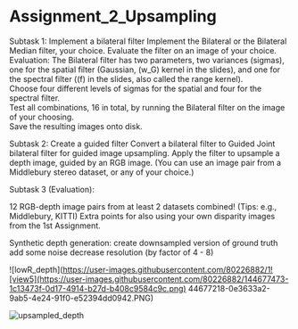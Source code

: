 # Assignment_2_Upsampling


Subtask 1: 
Implement a bilateral filter
Implement the Bilateral or the Bilateral Median filter, your choice.
Evaluate the filter on an image of your choice. 
Evaluation:  The Bilateral filter has two parameters, two variances (sigmas), one for the spatial filter (Gaussian, \(w_G\) kernel in the slides), and one for the spectral filter (\(f\) in the slides, also called the range kernel).      
Choose four different levels of sigmas for the spatial and four for the spectral filter.     
Test all combinations, 16 in total, by running the Bilateral filter on the image of your choosing.     
Save the resulting images onto disk.  

Subtask 2: Create a guided filter
Convert a bilateral filter to Guided Joint bilateral filter for guided image upsampling.
Apply the filter to upsample a depth image, guided by an RGB image. (You can use an image pair from a Middlebury stereo dataset, or any of your choice.)

Subtask 3 (Evaluation):

 12 RGB-depth image pairs from at least 2 datasets combined!
    (Tips: e.g., Middlebury, KITTI)
    Extra points for also using your own disparity images from the 1st Assignment.
     
 Synthetic depth generation:
        create downsampled version of ground truth
        add some noise
        decrease resolution (by factor of 4 - 8)
          
![lowR_depth](https://user-images.githubusercontent.com/80226882/1![view5](https://user-images.githubusercontent.com/80226882/144677473-1c13473f-0d17-4914-b27d-b408c9584c9c.png)
44677218-0e3633a2-9ab5-4e24-91f0-e52394dd0942.PNG)

![upsampled_depth](https://user-images.githubusercontent.com/80226882/144677316-74132e13-eeee-4979-93bc-12664d4091e9.PNG)
